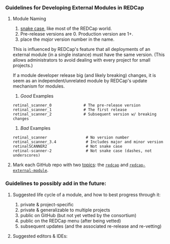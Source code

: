 ### Guidelines for Developing External Modules in REDCap

1. Module Naming
    1. [snake case](https://en.wikipedia.org/wiki/Snake_case), like most of the REDCap world.
    1. Pre-release versions are 0.  Production version are 1+.
    1. place the *major* version number in the name.  

    This is influenced by REDCap's feature that all deployments of an external module (in a single instance) must have the same version.  (This allows administrators to avoid dealing with every project for small projects.)

    If a module developer release big (and likely breaking) changes, it is seem as an independent/unrelated module by REDCap's update mechanism for modules.

    1. *Good* Examples
    ```
    retinal_scanner_0              # The pre-release version
    retinal_scanner_1              # The first release
    retinal_scanner_2              # Subsequent version w/ breaking changes
    ```

    1. *Bad* Examples
    ```
    retinal_scanner                 # No version number
    retinal_scanner_3.4             # Includes major and minor version
    retinalSCANNER2                 # Not snake case
    retinal-scanner-2               # Not snake case (dashes, not underscores)
    ```

1. Mark each GitHub repo with two [topics](https://github.com/blog/2309-introducing-topics): the [`redcap`](https://github.com/search?utf8=%E2%9C%93&q=topic%3Aredcap) and [`redcap-external-module`](https://github.com/search?utf8=???&q=topic%3Aredcap-external-module).

### Guidelines to possibly add in the future:
1. Suggested life cycle of a module, and how to best progress through it:
    1. private & project-specific
    1. private & generalizable to multiple projects
    1. public on GitHub (but not yet vetted by the consortium)
    1. public on the REDCap menu (after being vetted)
    1. subsequent updates (and the associated re-release and re-vetting)

1. Suggested editors & IDEs:
